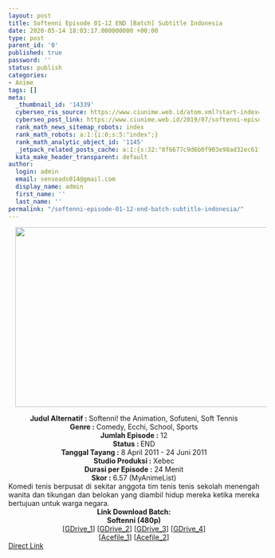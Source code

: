 ```yaml
---
layout: post
title: Softenni Episode 01-12 END [Batch] Subtitle Indonesia
date: 2020-05-14 18:03:17.000000000 +00:00
type: post
parent_id: '0'
published: true
password: ''
status: publish
categories:
- Anime
tags: []
meta:
  _thumbnail_id: '14339'
  cyberseo_rss_source: https://www.ciunime.web.id/atom.xml?start-index=451&max-results=150
  cyberseo_post_link: https://www.ciunime.web.id/2019/07/softenni-episode-01-12-end-batch.html
  rank_math_news_sitemap_robots: index
  rank_math_robots: a:1:{i:0;s:5:"index";}
  rank_math_analytic_object_id: '1145'
  _jetpack_related_posts_cache: a:1:{s:32:"8f6677c9d6b0f903e98ad32ec61f8deb";a:2:{s:7:"expires";i:1642551641;s:7:"payload";a:0:{}}}
  kata_make_header_transparent: default
author:
  login: admin
  email: senseads014@gmail.com
  display_name: admin
  first_name: ''
  last_name: ''
permalink: "/softenni-episode-01-12-end-batch-subtitle-indonesia/"
---
```

<div class="separator" style="clear: both; text-align: center;"><a href="https://1.bp.blogspot.com/-jvyZZ2rbyRk/XTH7xRFjw7I/AAAAAAAAcJY/qQz7QhbSkeANV5qWAtbt-wsywNdJOhjVACLcBGAs/s1600/Softenni.jpg" imageanchor="1" style="margin-left: 1em; margin-right: 1em;"><img border="0" data-original-height="720" data-original-width="1280" height="360" src="{{ site.baseurl }}/assets/2020/05/Softenni.jpg" width="640" /></a></div>
<p>
<div style="text-align: center;"><b>Judul</b><b><b> Alternatif</b> :</b> Softenni! the Animation, Sofuteni, Soft Tennis</div>
<div style="text-align: center;"><b><b>Genre :</b></b> Comedy, Ecchi, School, Sports</div>
<div style="text-align: center;"><b>Jumlah Episode :</b> 12<br /><b>Status :&nbsp;</b>END<br /><b>Tanggal Tayang :</b> 8 April 2011 - 24 Juni 2011<br /><b>Studio Produksi :</b> Xebec<br /><b>Durasi per Episode :</b> 24 Menit</div>
<div style="text-align: center;"><b>Skor :</b> 6.57 (MyAnimeList)</div>
<div style="text-align: center;"></div>
<div style="text-align: justify;">Komedi tenis berpusat di sekitar anggota tim tenis tenis sekolah menengah wanita dan tikungan dan belokan yang diambil hidup mereka ketika mereka bertujuan untuk warga negara.</div>
<div style="text-align: justify;"></div>
<div style="text-align: justify;"></div>
<div style="text-align: center;"><b>Link Download Batch:</b></div>
<div style="text-align: center;"><b>Softenni (480p)</b></div>
<div style="text-align: center;">[<a href="https://drive.google.com/uc?id=1ViOHMmXkBqZ1kl2oI18JMCanv8UZZZM9" target="_blank" rel="noopener">GDrive_1</a>] [<a href="https://drive.google.com/uc?id=1x3pBC54FiF4fMsjzp1rPsbm-eWpTf_YD" target="_blank" rel="noopener">GDrive_2</a>] [<a href="https://drive.google.com/uc?id=1o3gx4dHuAzqZCh1lMZLkxjm_rH3YgnZ5" target="_blank" rel="noopener">GDrive_3</a>] [<a href="https://drive.google.com/uc?id=1MCTrsPjqXZBptFo0Wbc7OvzrXN5-m6wQ" target="_blank" rel="noopener">GDrive_4</a>]<br />[<a href="https://acefile.co/f/13541052/wibudesu-com-softenni-zip" target="_blank" rel="noopener">Acefile_1</a>] [<a href="https://acefile.co/f/10146681/kusonime-softenni-rar" target="_blank" rel="noopener">Acefile_2</a>]</div>
<link rel="stylesheet" href="https://cdnjs.cloudflare.com/ajax/libs/font-awesome/4.7.0/css/font-awesome.min.css" />
<div class="divbtn"> <a href="https://handymansurrender.com/fihup8buzv?key=94550f7ce39444073321dde3b8782f97" class="btn"><i class="fa fa-download"></i> Direct Link</a> </div>
